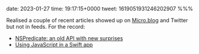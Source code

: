 date: 2023-01-27
time: 19:17:15+0000
tweet: 1619051931246202907
%%%

Realised a couple of recent articles showed up on [Micro.blog](http://Micro.blog) and Twitter but not in feeds. For the record:

- [NSPredicate: an old API with new surprises](https://douglashill.co/nspredicate-null-inequality/)
- [Using JavaScript in a Swift app](https://douglashill.co/javascript-in-swift/)
